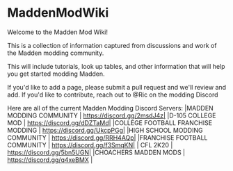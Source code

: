 # MaddenModWiki

Welcome to the Madden Mod Wiki!

This is a collection of information captured from discussions and work of the Madden modding community.

This will include tutorials, look up tables, and other information that will help you get started modding Madden.

If you'd like to add a page, please submit a pull request and we'll review and add.  If you'd like to contribute, reach out to @Ric on the modding Discord

Here are all of the current Madden Modding Discord Servers:
|MADDEN MODDING COMMUNITY 
| https://discord.gg/2msdJ4z|
|D-105 COLLEGE MOD 
| https://discord.gg/dDZTaMd|
|COLLEGE FOOTBALL FRANCHISE MODDING 
| https://discord.gg/UkcpPGg|
|HIGH SCHOOL MODDING COMMUNITY 
| https://discord.gg/RRH4AQp|
|FRANCHISE FOOTBALL COMMUNITY |
https://discord.gg/f3SmqKN|
| CFL 2K20 
| https://discord.gg/5bn5UGN|
|CHOACHERS MADDEN MODS 
| https://discord.gg/q4xeBMX |
